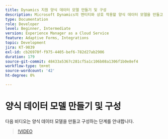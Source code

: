 ```yaml
---
title: Dynamics 지원 양식 데이터 모델 만들기 및 구성
description: Microsoft Dynamics의 엔티티와 상호 작용할 양식 데이터 모델을 만들고 구성합니다.
type: Documentation
role: Developer
level: Beginner, Intermediate
version: Experience Manager as a Cloud Service
feature: Adaptive Forms, Integrations
topic: Development
jira: KT-9839
exl-id: cb26970f-f975-4405-bef6-782d27ab2906
duration: 179
source-git-commit: 48433a5367c281cf5a1c106b08a1306f1b0e8ef4
workflow-type: tm+mt
source-wordcount: '42'
ht-degree: 0%

---
```


# 양식 데이터 모델 만들기 및 구성


다음 비디오는 양식 데이터 모델을 만들고 구성하는 단계를 안내합니다.

>[!VIDEO](https://video.tv.adobe.com/v/3444799?quality=12&learn=on&captions=kor)
